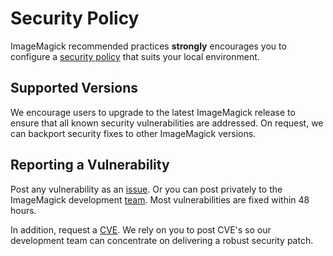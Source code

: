 # Security Policy

ImageMagick recommended practices **strongly** encourages you to configure a [security policy](https://imagemagick.org/script/security-policy.php) that suits your local environment.

## Supported Versions

We encourage users to upgrade to the latest ImageMagick release to ensure that all known security vulnerabilities are addressed.  On request, we can backport security fixes to other ImageMagick versions.

## Reporting a Vulnerability

Post any vulnerability as an [issue](https://github.com/ImageMagick/ImageMagick/issues). Or you can post privately to the ImageMagick development [team](https://imagemagick.org/script/contact.php). Most vulnerabilities are fixed within 48 hours.

In addition, request a [CVE](https://www.cve.org/ResourcesSupport/ReportRequest).  We rely on you to post CVE's so our development team can concentrate on delivering a robust security patch.
